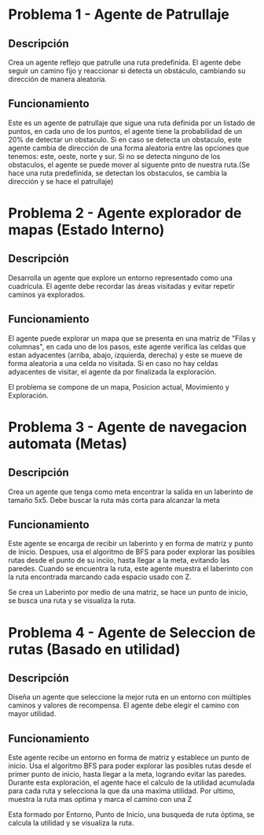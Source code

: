 # Problema 1 - Agente de Patrullaje

## Descripción
Crea un agente reflejo que patrulle una ruta predefinida. El agente debe seguir un camino fijo
y reaccionar si detecta un obstáculo, cambiando su dirección de manera aleatoria.

## Funcionamiento
Este es un agente de patrullaje que sigue una ruta definida por un listado de puntos, en cada uno de los puntos, el agente tiene la 
probabilidad de un 20% de detectar un obstaculo. Si en caso se detecta un obstaculo, este agente cambia de dirección de una forma 
aleatoria entre las opciones que tenemos: este, oeste, norte y sur. Si no se detecta ninguno de los obstaculos, el agente se puede mover al siguente pnto de nuestra ruta.(Se hace una ruta predefinida, se detectan los obstaculos, se cambia la dirección y se hace el patrullaje)

# Problema 2 - Agente explorador de mapas (Estado Interno)

## Descripción
Desarrolla un agente que explore un entorno representado como una cuadrícula. El agente
debe recordar las áreas visitadas y evitar repetir caminos ya explorados.

## Funcionamiento
El agente puede explorar un mapa que se presenta en una matriz de "Filas y columnas", en cada uno de los pasos, este agente verifica las celdas que estan adyacentes (arriba, abajo, izquierda, derecha) y este se mueve de forma aleatoria a una celda no visitada. Si en caso no hay celdas adyacentes de visitar, el agente da por finalizada la exploración.

El problema se compone de un mapa, Posicion actual, Movimiento y Exploración.

# Problema 3 - Agente de navegacion automata (Metas)

## Descripción
Crea un agente que tenga como meta encontrar la salida en un laberinto de tamaño 5x5. Debe
buscar la ruta más corta para alcanzar la meta

## Funcionamiento
Este agente se encarga de recibir un laberinto y en forma de matriz y punto de inicio. Despues, usa el algoritmo de BFS para poder explorar las posibles rutas desde el punto de su inciio, hasta llegar a la meta, evitando las paredes. Cuando se encuentra la ruta, este agente muestra el laberinto con la ruta encontrada marcando cada espacio usado con Z.

Se crea un Laberinto por medio de una matriz, se hace un punto de inicio, se busca una ruta y se visualiza la ruta.

# Problema 4 - Agente de Seleccion de rutas (Basado en utilidad)

## Descripción 
Diseña un agente que seleccione la mejor ruta en un entorno con múltiples caminos y valores
de recompensa. El agente debe elegir el camino con mayor utilidad.

## Funcionamiento
Este agente recibe un entorno en forma de matriz y establece un punto de inicio. Usa el algoritmo BFS para poder explorar las posibles rutas desde el primer punto de inicio, hasta llegar a la meta, logrando evitar las paredes. Durante esta exploración, el agente hace el calculo de la utilidad acumulada para cada ruta y selecciona la que da una maxima utilidad. Por ultimo, muestra la ruta mas optima y marca el camino con una Z

Esta formado por Entorno, Punto de Inicio, una busqueda de ruta óptima, se calcula la utilidad y se visualiza la ruta.
